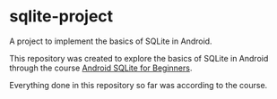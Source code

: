 # sqlite-project
A project to implement the basics of SQLite in Android.

This repository was created to explore the basics of SQLite in Android through the course [Android SQLite for Beginners](https://www.udemy.com/android-sqlite-programming-for-beginners/).

Everything done in this repository so far was according to the course.
